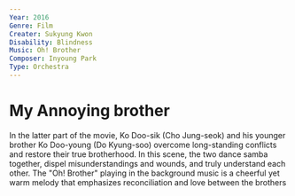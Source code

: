 ```yaml
---
Year: 2016
Genre: Film
Creater: Sukyung Kwon
Disability: Blindness
Music: Oh! Brother
Composer: Inyoung Park
Type: Orchestra
---
```


# My Annoying brother

In the latter part of the movie, Ko Doo-sik (Cho Jung-seok) and his younger brother Ko Doo-young (Do Kyung-soo) overcome long-standing conflicts and restore their true brotherhood. In this scene, the two dance samba together, dispel misunderstandings and wounds, and truly understand each other. The "Oh! Brother" playing in the background music is a cheerful yet warm melody that emphasizes reconciliation and love between the brothers
